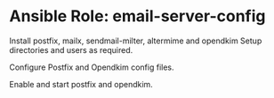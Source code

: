# Ansible Role: email-server-config

Install postfix, mailx, sendmail-milter, altermime and opendkim
Setup directories and users as required.

Configure Postfix and Opendkim config files.

Enable and start postfix and opendkim.
